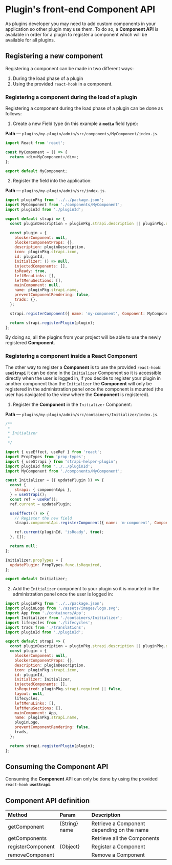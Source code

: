 # Plugin's front-end Component API

As plugins developer you may need to add custom components in your application so other plugin may use them. To do so, a **Component API** is available in order for a plugin to register a component which will be available for all plugins.

## Registering a new component

Registering a component can be made in two different ways:

1. During the load phase of a plugin
2. Using the provided `react-hook` in a component.

### Registering a component during the load of a plugin

Registering a component during the load phase of a plugin can be done as follows:

1. Create a new Field type (in this example a **`media`** field type):

**Path —** `plugins/my-plugin/admin/src/components/MyComponent/index.js`.

```js
import React from 'react';

const MyComponent = () => {
  return <div>MyComponent</div>;
};

export default MyComponent;
```

2. Register the field into the application:

**Path —** `plugins/my-plugin/admin/src/index.js`.

```js
import pluginPkg from '../../package.json';
import MyComponent from './components/MyComponent';
import pluginId from './pluginId';

export default strapi => {
  const pluginDescription = pluginPkg.strapi.description || pluginPkg.description;

  const plugin = {
    blockerComponent: null,
    blockerComponentProps: {},
    description: pluginDescription,
    icon: pluginPkg.strapi.icon,
    id: pluginId,
    initializer: () => null,
    injectedComponents: [],
    isReady: true,
    leftMenuLinks: [],
    leftMenuSections: [],
    mainComponent: null,
    name: pluginPkg.strapi.name,
    preventComponentRendering: false,
    trads: {},
  };

  strapi.registerComponent({ name: 'my-component', Component: MyComponent });

  return strapi.registerPlugin(plugin);
};
```

By doing so, all the plugins from your project will be able to use the newly registered **Component**.

### Registering a component inside a React Component

The other way to register a **Component** is to use the provided `react-hook`: **`useStrapi`** it can be done in the `Initializer` Component so it is accessible directly when the user is logged in, if you decide to register your plugin in another component than the `Initializer` the **Component** will only be registered in the administration panel once the component is mounted (the user has navigated to the view where the **Component** is registered).

1. Register the **Component** in the `Initializer` Component:

**Path —** `plugins/my-plugin/admin/src/containers/Initializer/index.js`.

```js
/**
 *
 * Initializer
 *
 */

import { useEffect, useRef } from 'react';
import PropTypes from 'prop-types';
import { useStrapi } from 'strapi-helper-plugin';
import pluginId from '../../pluginId';
import MyComponent from './components/MyComponent';

const Initializer = ({ updatePlugin }) => {
  const {
    strapi: { componentApi },
  } = useStrapi();
  const ref = useRef();
  ref.current = updatePlugin;

  useEffect(() => {
    // Register the new field
    strapi.componentApi.registerComponent({ name: 'm-component', Component: MyComponent });

    ref.current(pluginId, 'isReady', true);
  }, []);

  return null;
};

Initializer.propTypes = {
  updatePlugin: PropTypes.func.isRequired,
};

export default Initializer;
```

2. Add the `Initializer` component to your plugin so it is mounted in the administration panel once the user is logged in:

```js
import pluginPkg from '../../package.json';
import pluginLogo from './assets/images/logo.svg';
import App from './containers/App';
import Initializer from './containers/Initializer';
import lifecycles from './lifecycles';
import trads from './translations';
import pluginId from './pluginId';

export default strapi => {
  const pluginDescription = pluginPkg.strapi.description || pluginPkg.description;
  const plugin = {
    blockerComponent: null,
    blockerComponentProps: {},
    description: pluginDescription,
    icon: pluginPkg.strapi.icon,
    id: pluginId,
    initializer: Initializer,
    injectedComponents: [],
    isRequired: pluginPkg.strapi.required || false,
    layout: null,
    lifecycles,
    leftMenuLinks: [],
    leftMenuSections: [],
    mainComponent: App,
    name: pluginPkg.strapi.name,
    pluginLogo,
    preventComponentRendering: false,
    trads,
  };

  return strapi.registerPlugin(plugin);
};
```

## Consuming the Component API

Consuming the **Component** API can only be done by using the provided `react-hook` **`useStrapi`**.

## Component API definition

| Method            | Param         | Description                                |
| :---------------- | :------------ | :----------------------------------------- |
| getComponent      | {String} name | Retrieve a Component depending on the name |
| getComponents     |               | Retrieve all the Components                |
| registerComponent | {Object}      | Register a Component                       |
| removeComponent   |               | Remove a Component                         |
